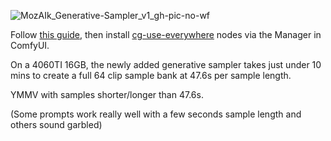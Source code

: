 ![MozAIk_Generative-Sampler_v1_gh-pic-no-wf](https://github.com/user-attachments/assets/760e7e23-4aa9-4556-bfe3-e7d2a771b63c)

Follow [this guide](https://github.com/GomuSkelly/MozAIk/edit/main/README.md), then install [cg-use-everywhere](https://github.com/chrisgoringe/cg-use-everywhere) nodes via the Manager in ComfyUI.

On a 4060TI 16GB, the newly added generative sampler takes just under 10 mins to create a full 64 clip sample bank at 47.6s per sample length.

YMMV with samples shorter/longer than 47.6s.

(Some prompts work really well with a few seconds sample length and others sound garbled)

